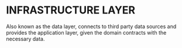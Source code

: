 # INFRASTRUCTURE LAYER
Also known as the data layer, connects to third party data sources and provides the application layer, given the domain contracts with the necessary data.